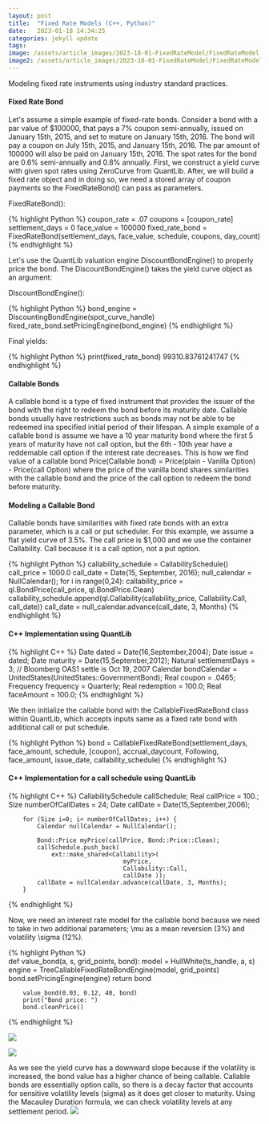 ```yaml
---
layout: post
title:  "Fixed Rate Models (C++, Python)"
date:   2023-01-18 14:34:25
categories: jekyll update
tags: 
image: /assets/article_images/2023-18-01-FixedRateModel/FixedRateModel.jpg
image2: /assets/article_images/2023-18-01-FixedRateModel/FixedRateModel-mobile.jpg
---
```

Modeling fixed rate instruments using industry standard practices.

#### Fixed Rate Bond
Let's assume a simple example of fixed-rate bonds. Consider a bond with a par value of $100000, that pays a 7% coupon semi-annually, issued on January 15th, 2015, and set to mature on January 15th, 2016. The bond will pay a coupon on July 15th, 2015, and January 15th, 2016. The par amount of 100000 will also be paid on January 15th, 2016. The spot rates for the bond are 0.6% semi-annually and 0.8% annually. 
First, we construct a yield curve with given spot rates using ZeroCurve from QuantLib. After, we will build a fixed rate object and in doing so, we need a stored array of coupon payments so the FixedRateBond() can pass as parameters. 

FixedRateBond():

{% highlight Python %}
    coupon_rate = .07
    coupons = [coupon_rate]
    settlement_days = 0
    face_value = 100000
    fixed_rate_bond = FixedRateBond(settlement_days, face_value, schedule, coupons, day_count)
{% endhighlight %}

Let's use the QuantLib valuation engine DiscountBondEngine() to properly price the bond. The DiscountBondEngine() takes the yield curve object as an argument:

DiscountBondEngine():

{% highlight Python %}
    bond_engine = DiscountingBondEngine(spot_curve_handle)
    fixed_rate_bond.setPricingEngine(bond_engine)
{% endhighlight %}

Final yields:

{% highlight Python %}
    print(fixed_rate_bond)
    99310.83761241747
{% endhighlight %}    

#### Callable Bonds
A callable bond is a type of fixed instrument that provides the issuer of the bond with the right to redeem the bond before its maturity date. Callable bonds usually have restrictions such as bonds may not be able to be redeemed ina specified initial period of their lifespan. A simple example of a callable bond is assume we have a 10 year maturity bond where the first 5 years of maturity have not call option, but the 6th - 10th year have a reddemable call option if the interest rate decreases. This is how we find value of a callable bond Price(Callable bond) = Price(plain - Vanilla Option) - Price(call Option) where the price of the vanilla bond shares similarities with the callable bond and the price of the call option to redeem the bond before maturity.

#### Modeling a Callable Bond
Callable bonds have similarities with fixed rate bonds with an extra parameter, which is a call or put scheduler. For this example, we assume a flat yield curve of 3.5%. The call price is $1,000 and we use the container Callability. Call because it is a call option, not a put option.

{% highlight Python %}
        callability_schedule = CallabilitySchedule()
        call_price = 1000.0
        call_date = Date(15, September, 2016); 
        null_calendar = NullCalendar();
        for i in range(0,24):
            callability_price  = ql.BondPrice(call_price, ql.BondPrice.Clean)
            callability_schedule.append(ql.Callability(callability_price, Callability.Call, call_date))
            call_date = null_calendar.advance(call_date, 3, Months)
{% endhighlight %}

#### C++ Implementation using QuantLib

{% highlight C++ %}
        Date dated = Date(16,September,2004);
        Date issue = dated;
        Date maturity = Date(15,September,2012);
        Natural settlementDays = 3;  // Bloomberg OAS1 settle is Oct 19, 2007
        Calendar bondCalendar = UnitedStates(UnitedStates::GovernmentBond);
        Real coupon = .0465;
        Frequency frequency = Quarterly;
        Real redemption = 100.0;
        Real faceAmount = 100.0;
{% endhighlight %}

We then initialize the callable bond with the CallableFixedRateBond class within QuantLib, which accepts inputs same as a fixed rate bond with additional call or put schedule.

{% highlight Python %}
        bond = CallableFixedRateBond(settlement_days, face_amount, schedule, [coupon], accrual_daycount, Following, face_amount, issue_date, callability_schedule)
{% endhighlight %}


#### C++ Implementation for a call schedule using QuantLib

{% highlight C++ %}
       CallabilitySchedule callSchedule;
        Real callPrice = 100.;
        Size numberOfCallDates = 24;
        Date callDate = Date(15,September,2006);

        for (Size i=0; i< numberOfCallDates; i++) {
            Calendar nullCalendar = NullCalendar();

            Bond::Price myPrice(callPrice, Bond::Price::Clean);
            callSchedule.push_back(
                ext::make_shared<Callability>(
                                    myPrice,
                                    Callability::Call,
                                    callDate ));
            callDate = nullCalendar.advance(callDate, 3, Months);
        }
{% endhighlight %}

Now, we need an interest rate model for the callable bond because we need to take in two additional parameters; \mu as a mean reversion (3%) and volatility \sigma (12%). 

{% highlight Python %}        
        def value_bond(a, s, grid_points, bond): 
            model = HullWhite(ts_handle, a, s)
            engine = TreeCallableFixedRateBondEngine(model, grid_points) 
            bond.setPricingEngine(engine)
            return bond
            
        value_bond(0.03, 0.12, 40, bond) 
        print("Bond price: ")
        bond.cleanPrice()
{% endhighlight %}

![](https://user-images.githubusercontent.com/75659218/213588206-11fb5739-b695-469e-8036-7f2c21f29c9e.png)

![](https://user-images.githubusercontent.com/75659218/213615844-72b3a17f-f75e-454b-af36-6551476d42d5.png)


As we see the yield curve has a downward slope because if the volatility is increased, the bond value has a higher chance of being callable. Callable bonds are essentially option calls, so there is a decay factor that accounts for sensitive volatility levels (sigma) as it does get closer to maturity. Using the Macauley Duration formula, we can check volatility levels at any settlement period.
![](https://user-images.githubusercontent.com/75659218/213620640-c87d00c3-d4a7-4b73-8d36-58b46cfabc33.png)


        
        
        
        
        
        
        
        
        
        
        
        
        
        
